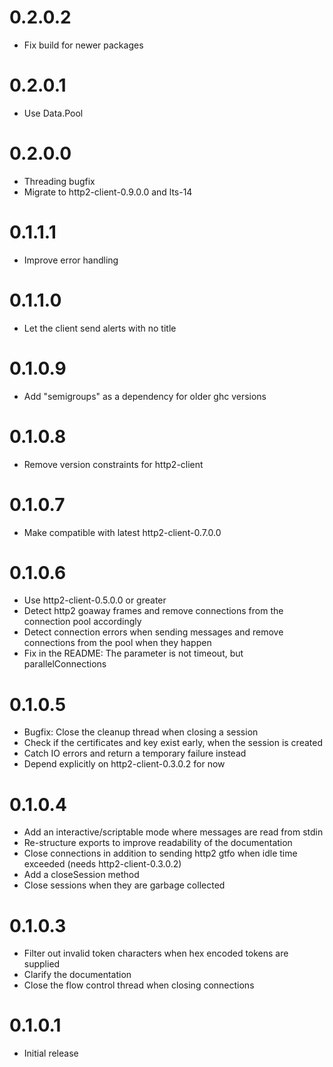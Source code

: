 0.2.0.2
=======

- Fix build for newer packages

0.2.0.1
=======

- Use Data.Pool

0.2.0.0
=======

- Threading bugfix
- Migrate to http2-client-0.9.0.0 and lts-14

0.1.1.1
=======

- Improve error handling

0.1.1.0
=======

- Let the client send alerts with no title

0.1.0.9
=======

- Add "semigroups" as a dependency for older ghc versions

0.1.0.8
=======

- Remove version constraints for http2-client

0.1.0.7
=======

- Make compatible with latest http2-client-0.7.0.0

0.1.0.6
=======

- Use http2-client-0.5.0.0 or greater
- Detect http2 goaway frames and remove connections from the
  connection pool accordingly
- Detect connection errors when sending messages and remove
  connections from the pool when they happen
- Fix in the README: The parameter is not timeout, but
  parallelConnections

0.1.0.5
=======

- Bugfix: Close the cleanup thread when closing a session
- Check if the certificates and key exist early, when the session is created
- Catch IO errors and return a temporary failure instead
- Depend explicitly on http2-client-0.3.0.2 for now

0.1.0.4
=======

- Add an interactive/scriptable mode where messages are read from stdin
- Re-structure exports to improve readability of the documentation
- Close connections in addition to sending http2 gtfo when idle time exceeded (needs http2-client-0.3.0.2)
- Add a closeSession method
- Close sessions when they are garbage collected

0.1.0.3
=======

- Filter out invalid token characters when hex encoded tokens are supplied
- Clarify the documentation
- Close the flow control thread when closing connections

0.1.0.1
=======

- Initial release
